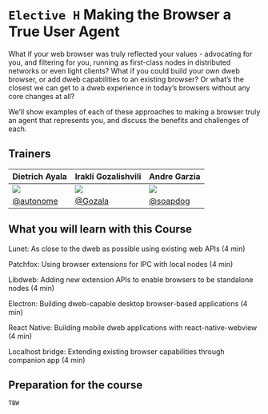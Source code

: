 # `Elective H` Making the Browser a True User Agent

What if your web browser was truly reflected your values - advocating for you, and filtering for you, running as first-class nodes in distributed networks or even light clients? What if you could build your own dweb browser, or add dweb capabilities to an existing browser? Or what’s the closest we can get to a dweb experience in today’s browsers without any core changes at all? 

We’ll show examples of each of these approaches to making a browser truly an agent that represents you, and discuss the benefits and challenges of each.

## Trainers

| **Dietrich Ayala**                                  	| **Irakli Gozalishvili**                             	| **Andre Garzia**                                    	|
|-----------------------------------------------------	|-----------------------------------------------------	|-----------------------------------------------------	|
| ![](https://avatars0.githubusercontent.com/u/50103) 	| ![](https://avatars0.githubusercontent.com/u/21236) 	| ![](https://avatars2.githubusercontent.com/u/23247) 	|
| [@autonome](https://github.com/autonome)            	| [@Gozala](https://github.com/Gozala)                	| [@soapdog](https://github.com/soapdog)              	|

## What you will learn with this Course

Lunet: As close to the dweb as possible using existing web APIs (4 min)

Patchfox: Using browser extensions for IPC with local nodes (4 min)

Libdweb: Adding new extension APIs to enable browsers to be standalone nodes (4 min)

Electron: Building dweb-capable desktop browser-based applications (4 min)

React Native: Building mobile dweb applications with react-native-webview (4 min)

Localhost bridge: Extending existing browser capabilities through companion app (4 min)

## Preparation for the course

`TBW`

